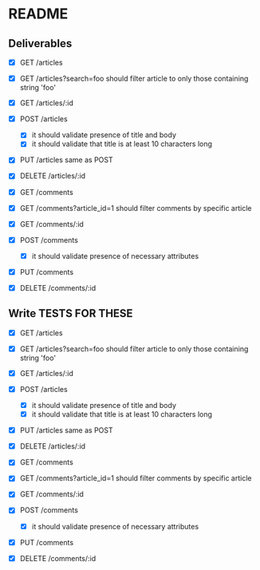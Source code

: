 # README

## Deliverables

- [x] GET /articles
- [x] GET /articles?search=foo
  should filter article to only those containing string 'foo'
- [x] GET /articles/:id
- [x] POST /articles
  - [x] it should validate presence of title and body
  - [x] it should validate that title is at least 10 characters long
- [x] PUT /articles
  same as POST
- [x] DELETE /articles/:id

- [x] GET /comments
- [x] GET /comments?article_id=1
  should filter comments by specific article
- [x] GET /comments/:id
- [x] POST /comments
  - [x] it should validate presence of necessary attributes
- [x] PUT /comments
- [x] DELETE /comments/:id

## Write TESTS FOR THESE  
- [x] GET /articles
- [x] GET /articles?search=foo
  should filter article to only those containing string 'foo'
- [x] GET /articles/:id
- [x] POST /articles
  - [x] it should validate presence of title and body
  - [x] it should validate that title is at least 10 characters long
- [x] PUT /articles
  same as POST
- [x] DELETE /articles/:id

- [x] GET /comments
- [x] GET /comments?article_id=1
  should filter comments by specific article
- [x] GET /comments/:id
- [x] POST /comments
  - [x] it should validate presence of necessary attributes
- [x] PUT /comments
- [x] DELETE /comments/:id

